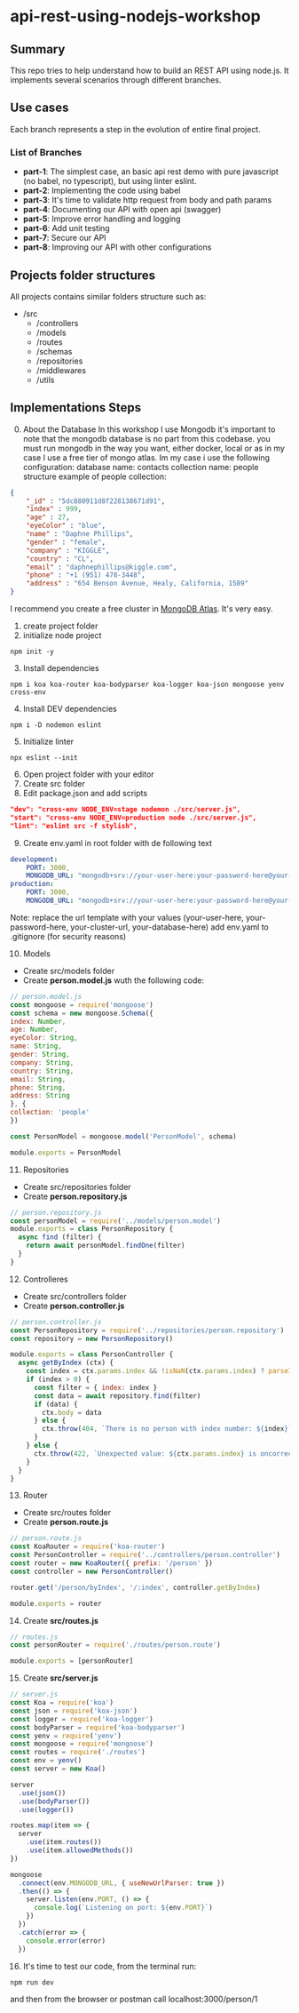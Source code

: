 # api-rest-using-nodejs-workshop

## Summary
This repo tries to help understand how to build an REST API using node.js. It implements several scenarios through different branches. 

## Use cases
Each branch represents a step in the evolution of entire final project.

### List of Branches
- **part-1**: The simplest case, an basic api rest demo with pure javascript (no babel, no typescript), but using linter eslint.
- **part-2**: Implementing the code using babel
- **part-3**: It's time to validate http request from body and path params
- **part-4**: Documenting our API with open api (swagger)
- **part-5**: Improve error handling and logging
- **part-6**: Add unit testing
- **part-7**: Secure our API
- **part-8**: Improving our API with other configurations

## Projects folder structures
All projects contains similar folders structure such as:
- /src
  - /controllers
  - /models
  - /routes
  - /schemas
  - /repositories
  - /middlewares
  - /utils

## Implementations Steps
0. About the Database
In this workshop I use Mongodb
it's important to note that the mongodb database is no part from this codebase. 
you must run mongodb in the way you want, either docker, local or as in my case I use a free tier of mongo atlas.
Im my case i use the following configuration:
database name: contacts
collection name: people
structure example of people collection:
```json
{
	"_id" : "5dc880911d8f228138671d91",
	"index" : 999,
	"age" : 27,
	"eyeColor" : "blue",
	"name" : "Daphne Phillips",
	"gender" : "female",
	"company" : "KIGGLE",
	"country" : "CL",
	"email" : "daphnephillips@kiggle.com",
	"phone" : "+1 (951) 478-3448",
	"address" : "654 Benson Avenue, Healy, California, 1589"
}
```
I recommend you create a free cluster in [MongoDB Atlas](https://www.mongodb.com/cloud/atlas). It's very easy.

1. create project folder
2. initialize node project
```shell
npm init -y
```
3. Install dependencies
```shell
npm i koa koa-router koa-bodyparser koa-logger koa-json mongoose yenv cross-env
```
4. Install DEV dependencies
```shell
npm i -D nodemon eslint
```
5. Initialize linter
```shell
npx eslint --init
```
6. Open project folder with your editor
7. Create src folder
8. Edit package.json and add scripts
```json
"dev": "cross-env NODE_ENV=stage nodemon ./src/server.js",
"start": "cross-env NODE_ENV=production node ./src/server.js",
"lint": "eslint src -f stylish",
```
9. Create env.yaml in root folder with de following text
```yaml
development:
    PORT: 3000,
    MONGODB_URL: "mongodb+srv://your-user-here:your-password-here@your-cluster-url/your-database-here?retryWrites=true&w=majority"
production:
    PORT: 3000,
    MONGODB_URL: "mongodb+srv://your-user-here:your-password-here@your-cluster-url/your-database-here?retryWrites=true&w=majority"
```
Note: replace the url template with your values (your-user-here, your-password-here, your-cluster-url, your-database-here)
add env.yaml to .gitignore (for security reasons)

10. Models
  * Create src/models folder
  * Create **person.model.js** wuth the following code:
  ```javascript
// person.model.js
const mongoose = require('mongoose')
const schema = new mongoose.Schema({
  index: Number,
  age: Number,
  eyeColor: String,
  name: String,
  gender: String,
  company: String,
  country: String,
  email: String,
  phone: String,
  address: String
}, {
  collection: 'people'
})

const PersonModel = mongoose.model('PersonModel', schema)

module.exports = PersonModel
```

11. Repositories
  * Create src/repositories folder
  * Create **person.repository.js**
```javascript
// person.repository.js
const personModel = require('../models/person.model')
module.exports = class PersonRepository {
  async find (filter) {
    return await personModel.findOne(filter)
  }
}
```

12. Controlleres
  * Create src/controllers folder
  * Create **person.controller.js**
```javascript
// person.controller.js
const PersonRepository = require('../repositories/person.repository')
const repository = new PersonRepository()

module.exports = class PersonController {
  async getByIndex (ctx) {
    const index = ctx.params.index && !isNaN(ctx.params.index) ? parseInt(ctx.params.index) : 0
    if (index > 0) {
      const filter = { index: index }
      const data = await repository.find(filter)
      if (data) {
        ctx.body = data
      } else {
        ctx.throw(404, `There is no person with index number: ${index}`)
      }
    } else {
      ctx.throw(422, `Unexpected value: ${ctx.params.index} is oncorrect`)
    }
  }
}
```

13. Router
  * Create src/routes folder
  * Create **person.route.js**
```javascript
// person.route.js
const KoaRouter = require('koa-router')
const PersonController = require('../controllers/person.controller')
const router = new KoaRouter({ prefix: '/person' })
const controller = new PersonController()

router.get('/person/byIndex', '/:index', controller.getByIndex)

module.exports = router
```
14. Create **src/routes.js**
```javascript
// routes.js
const personRouter = require('./routes/person.route')

module.exports = [personRouter]
```
15. Create **src/server.js**
```javascript
// server.js
const Koa = require('koa')
const json = require('koa-json')
const logger = require('koa-logger')
const bodyParser = require('koa-bodyparser')
const yenv = require('yenv')
const mongoose = require('mongoose')
const routes = require('./routes')
const env = yenv()
const server = new Koa()

server
  .use(json())
  .use(bodyParser())
  .use(logger())

routes.map(item => {
  server
    .use(item.routes())
    .use(item.allowedMethods())
})

mongoose
  .connect(env.MONGODB_URL, { useNewUrlParser: true })
  .then(() => {
    server.listen(env.PORT, () => {
      console.log(`Listening on port: ${env.PORT}`)
    })
  })
  .catch(error => {
    console.error(error)
  })
```
16. It's time to test our code, from the terminal run:
```bash
npm run dev
```
and then from the browser or postman call localhost:3000/person/1
